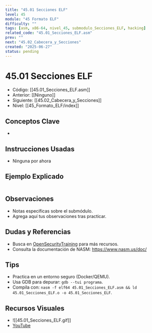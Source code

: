 ```yaml
---
title: "45.01 Secciones ELF"
level: 45
module: "45 Formato ELF"
difficulty: ""
tags: [asm, x86-64, nivel_45, submodulo_Secciones_ELF, hacking]
related_code: "45.01_Secciones_ELF.asm"
prev: ""
next: "45.02_Cabecera_y_Secciones"
created: "2025-06-27"
status: pending
---
```


# 45.01 Secciones ELF

- Código: [[45.01_Secciones_ELF.asm]]  
- Anterior: [[Ninguno]]  
- Siguiente: [[45.02_Cabecera_y_Secciones]]  
- Nivel: [[45_Formato_ELF/index]]  

## Conceptos Clave
- 

## Instrucciones Usadas
- Ninguna por ahora

## Ejemplo Explicado
```asm

```

## Observaciones
- Notas específicas sobre el submódulo.
- Agrega aquí tus observaciones tras practicar.

## Dudas y Referencias
- Busca en [OpenSecurityTraining](https://opensecuritytraining.info/) para más recursos.
- Consulta la documentación de NASM: https://www.nasm.us/doc/

## Tips
- Practica en un entorno seguro (Docker/QEMU).
- Usa GDB para depurar: `gdb --tui programa`.
- Compila con: `nasm -f elf64 45.01_Secciones_ELF.asm && ld 45.01_Secciones_ELF.o -o 45.01_Secciones_ELF`.

## Recursos Visuales
- ![[45.01_Secciones_ELF.gif]]  
- [YouTube](https://youtube.com/placeholder)
